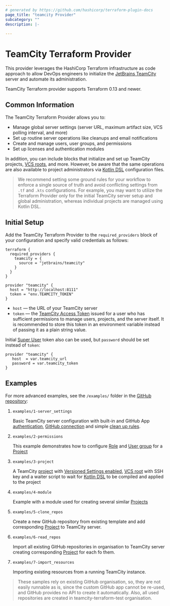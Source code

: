 ```yaml
---
# generated by https://github.com/hashicorp/terraform-plugin-docs
page_title: "teamcity Provider"
subcategory: ""
description: |-
  
---
```


# TeamCity Terraform Provider

This provider leverages the HashiCorp Terraform infrastructure as code approach to allow DevOps engineers to initialize the [JetBrains TeamCity](www.jetbrains.com/teamcity/) server and automate its administration.

TeamCity Terraform provider supports Terraform 0.13 and newer.

## Common Information

The TeamCity Terraform Provider allows you to:

* Manage global server settings (server URL, maximum artifact size, VCS polling interval, and more)
* Set up routine server operations like cleanups and email notifications
* Create and manage users, user groups, and permissions
* Set up licenses and authentication modules

In addition, you can include blocks that initialize and set up TeamCity projects, [VCS roots](https://www.jetbrains.com/help/teamcity/configuring-vcs-roots.html#Common+VCS+Root+Properties), and more. However, be aware that the same operations are also available to project administrators via [Kotlin DSL](https://www.jetbrains.com/help/teamcity/kotlin-dsl.html) configuration files.

> We recommend setting some ground rules for your workflow to enforce a single source of truth and avoid conflicting settings from `.tf` and `.kts` configurations. For example, you may want to utilize the Terraform Provider only for the initial TeamCity server setup and global administration, whereas individual projects are managed using Kotlin DSL.

## Initial Setup

Add the TeamCity Terraform Provider to the `required_providers` block of your configuration and specify valid credentials as follows:

```HCL
terraform {
  required_providers {
    teamcity = {
      source = "jetbrains/teamcity"
    }
  }
}

provider "teamcity" {
  host = "http://localhost:8111"
  token = "env.TEAMCITY_TOKEN"
}
```

* `host` — the URL of your TeamCity server
* `token` — the [TeamCity Access Token](https://www.jetbrains.com/help/teamcity/configuring-your-user-profile.html#Managing+Access+Tokens) issued for a user who has sufficient permissions to manage users, projects, and the server itself. It is recommended to store this token in an environment variable instead of passing it as a plain string value.

Initial [Super User](https://www.jetbrains.com/help/teamcity/super-user.html) token also can be used, but `password` should be set instead of `token`:

```HCL
provider "teamcity" {
   host  = var.teamcity_url
   password = var.teamcity_token
}
```

## Examples

For more advanced examples, see the `/examples/` folder in the [GitHub repository](https://github.com/JetBrains/terraform-provider-teamcity):
1. `examples/1-server_settings`

   Basic TeamCity server configuration with built-in and GitHub App [authentication](https://www.jetbrains.com/help/teamcity/configuring-authentication-settings.html#Configuring+Authentication), [GitHub connection](https://www.jetbrains.com/help/teamcity/configuring-connections.html#GitHub) and simple [clean up rules](https://www.jetbrains.com/help/teamcity/teamcity-data-clean-up.html).


2. `examples/2-permissions`

   This example demonstrates how to configure [Role](https://www.jetbrains.com/help/teamcity/managing-roles-and-permissions.html) and [User group](https://www.jetbrains.com/help/teamcity/creating-and-managing-user-groups.html) for a [Project](https://www.jetbrains.com/help/teamcity/project.html)


3. `examples/3-project`

   A TeamCity [project](https://www.jetbrains.com/help/teamcity/project.html) with [Versioned Settings enabled](https://www.jetbrains.com/help/teamcity/rest/manage-vcs-settings.html), [VCS root](https://www.jetbrains.com/help/teamcity/vcs-root.html) with SSH key and a waiter script to wait for [Kotlin DSL](https://www.jetbrains.com/help/teamcity/kotlin-dsl.html) to be compiled and applied to the project


4. `examples/4-module`

   Example with a module used for creating several similar [Projects](https://www.jetbrains.com/help/teamcity/project.html)


5. `examples/5-clone_repos`

   Create a new GitHub repository from existing template and add corresponding [Project](https://www.jetbrains.com/help/teamcity/project.html) to TeamCity server.


6. `examples/6-read_repos`

   Import all existing GitHub repositories in organisation to TeamCity server creating corresponding [Project](https://www.jetbrains.com/help/teamcity/project.html) for each fo them.


7. `examples/7-import_resources`

   Importing existing resources from a running TeamCity instance.

> These samples rely on existing  GitHub organisation, so, they are not easily runnable as is, since the custom GitHub app cannot be re-used, and GitHub provides no API to create it automatically.
Also, all used repositories are created in teamcity-terraform-test organisation.
